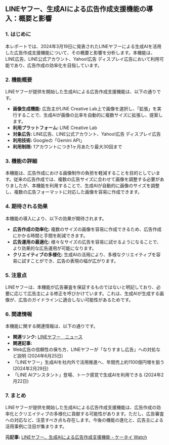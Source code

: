 ## LINEヤフー、生成AIによる広告作成支援機能の導入：概要と影響

### 1. はじめに

本レポートでは、2024年3月19日に発表されたLINEヤフーによる生成AIを活用した広告作成支援機能について、その概要と影響を分析します。本機能は、LINE広告、LINE公式アカウント、Yahoo!広告 ディスプレイ広告において利用可能であり、広告作成の効率化を目指しています。

### 2. 機能概要

LINEヤフーが提供を開始した生成AIによる広告作成支援機能は、以下の通りです。

* **画像生成機能:** 広告主がLINE Creative Lab上で画像を選択し、「拡張」を実行することで、生成AIが画像の比率を自動的に複数サイズに拡張し、提案します。
* **利用プラットフォーム:** LINE Creative Lab
* **対象広告:** LINE広告、LINE公式アカウント、Yahoo!広告 ディスプレイ広告
* **利用技術:** Googleの「Gemini API」
* **利用制限:** 1アカウントにつき1ヶ月あたり最大30回まで

### 3. 機能の詳細

本機能は、広告作成における画像制作の負担を軽減することを目的としています。従来の広告作成では、複数の広告サイズに合わせて画像を調整する必要がありましたが、本機能を利用することで、生成AIが自動的に画像のサイズを調整し、複数の広告フォーマットに対応した画像を容易に作成できます。

### 4. 期待される効果

本機能の導入により、以下の効果が期待されます。

* **広告作成の効率化:** 複数のサイズの画像を容易に作成できるため、広告作成にかかる時間と手間を削減できます。
* **広告運用の最適化:** 様々なサイズの広告を容易に試せるようになることで、より効果的な広告運用が可能になります。
* **クリエイティブの多様化:** 生成AIの活用により、多様なクリエイティブを容易に試すことができ、広告の表現の幅が広がります。

### 5. 注意点

LINEヤフーは、本機能が広告審査を保証するものではないと明記しており、必要に応じて広告主による修正を呼びかけています。これは、生成AIが生成する画像が、広告のガイドラインに適合しない可能性があるためです。

### 6. 関連情報

本機能に関する関連情報は、以下の通りです。

* **関連リンク:** [LINEヤフー　ニュース](https://www.lycorp.co.jp/ja/news/release/017160/)
* **関連記事:**
 * Web広告の信頼性の保ち方、LINEヤフーが「なりすまし広告」への対処など説明 (2024年6月25日)
 * 「LINEヤフー」生成AIを社内外で活用推進へ、年間売上約1100億円増を狙う (2024年2月29日)
 * 「LINE AIアシスタント」登場、トーク感覚で生成AIを利用できる (2024年2月22日)

### 7. まとめ

LINEヤフーが提供を開始した生成AIによる広告作成支援機能は、広告作成の効率化とクリエイティブの多様化に貢献する可能性があります。ただし、広告審査への対応など、注意すべき点も存在します。今後の機能の進化と、広告主による活用事例に注目が集まります。


**元記事:** [LINEヤフー、生成AIによる広告作成支援機能 - ケータイ Watch](https://k-tai.watch.impress.co.jp/docs/news/1671535.html)